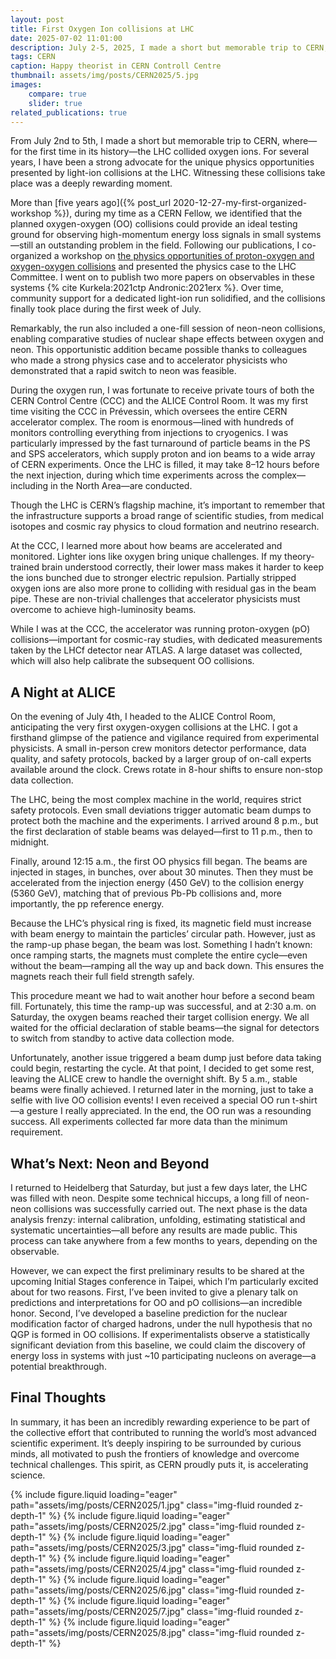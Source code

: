 ```yaml
---
layout: post
title: First Oxygen Ion collisions at LHC
date: 2025-07-02 11:01:00
description: July 2-5, 2025, I made a short but memorable trip to CERN, where—for the first time in its history—the LHC collided oxygen ions.
tags: CERN
caption: Happy theorist in CERN Controll Centre
thumbnail: assets/img/posts/CERN2025/5.jpg
images:
    compare: true
    slider: true
related_publications: true
---
```



From July 2nd to 5th, I made a short but memorable trip to CERN, where—for the first time in its history—the LHC collided oxygen ions. For several years, I have been a strong advocate for the unique physics opportunities presented by light-ion collisions at the LHC. Witnessing these collisions take place was a deeply rewarding moment.

More than [five years ago]({% post_url 2020-12-27-my-first-organized-workshop %}), during my time as a CERN Fellow, we identified that the planned oxygen-oxygen (OO) collisions could provide an ideal testing ground for observing high-momentum energy loss signals in small systems—still an outstanding problem in the field. Following our publications, I co-organized a workshop on [the physics opportunities of proton-oxygen and oxygen-oxygen collisions](http://cern.ch/OppOatLHC) and presented the physics case to the LHC Committee. I went on to publish two more papers on observables in these systems {% cite  Kurkela:2021ctp Andronic:2021erx %}. Over time, community support for a dedicated light-ion run solidified, and the collisions finally took place during the first week of July.

Remarkably, the run also included a one-fill session of neon-neon collisions, enabling comparative studies of nuclear shape effects between oxygen and neon. This opportunistic addition became possible thanks to colleagues who made a strong physics case and to accelerator physicists who demonstrated that a rapid switch to neon was feasible.

During the oxygen run, I was fortunate to receive private tours of both the CERN Control Centre (CCC) and the ALICE Control Room. It was my first time visiting the CCC in Prévessin, which oversees the entire CERN accelerator complex. The room is enormous—lined with hundreds of monitors controlling everything from injections to cryogenics. I was particularly impressed by the fast turnaround of particle beams in the PS and SPS accelerators, which supply proton and ion beams to a wide array of CERN experiments. Once the LHC is filled, it may take 8–12 hours before the next injection, during which time experiments across the complex—including in the North Area—are conducted.


Though the LHC is CERN’s flagship machine, it’s important to remember that the infrastructure supports a broad range of scientific studies, from medical isotopes and cosmic ray physics to cloud formation and neutrino research.

At the CCC, I learned more about how beams are accelerated and monitored. Lighter ions like oxygen bring unique challenges. If my theory-trained brain understood correctly, their lower mass makes it harder to keep the ions bunched due to stronger electric repulsion. Partially stripped oxygen ions are also more prone to colliding with residual gas in the beam pipe. These are non-trivial challenges that accelerator physicists must overcome to achieve high-luminosity beams.

While I was at the CCC, the accelerator was running proton-oxygen (pO) collisions—important for cosmic-ray studies, with dedicated measurements taken by the LHCf detector near ATLAS. A large dataset was collected, which will also help calibrate the subsequent OO collisions.

## A Night at ALICE

On the evening of July 4th, I headed to the ALICE Control Room, anticipating the very first oxygen-oxygen collisions at the LHC. I got a firsthand glimpse of the patience and vigilance required from experimental physicists. A small in-person crew monitors detector performance, data quality, and safety protocols, backed by a larger group of on-call experts available around the clock. Crews rotate in 8-hour shifts to ensure non-stop data collection.

The LHC, being the most complex machine in the world, requires strict safety protocols. Even small deviations trigger automatic beam dumps to protect both the machine and the experiments. I arrived around 8 p.m., but the first declaration of stable beams was delayed—first to 11 p.m., then to midnight.

Finally, around 12:15 a.m., the first OO physics fill began. The beams are injected in stages, in bunches, over about 30 minutes. Then they must be accelerated from the injection energy (450 GeV) to the collision energy (5360 GeV), matching that of previous Pb-Pb collisions and, more importantly, the pp reference energy.

Because the LHC’s physical ring is fixed, its magnetic field must increase with beam energy to maintain the particles’ circular path. However, just as the ramp-up phase began, the beam was lost. Something I hadn’t known: once ramping starts, the magnets must complete the entire cycle—even without the beam—ramping all the way up and back down. This ensures the magnets reach their full field strength safely.

This procedure meant we had to wait another hour before a second beam fill. Fortunately, this time the ramp-up was successful, and at 2:30 a.m. on Saturday, the oxygen beams reached their target collision energy. We all waited for the official declaration of stable beams—the signal for detectors to switch from standby to active data collection mode.

Unfortunately, another issue triggered a beam dump just before data taking could begin, restarting the cycle. At that point, I decided to get some rest, leaving the ALICE crew to handle the overnight shift. By 5 a.m., stable beams were finally achieved. I returned later in the morning, just to take a selfie with live OO collision events! I even received a special OO run t-shirt—a gesture I really appreciated. In the end, the OO run was a resounding success. All experiments collected far more data than the minimum requirement.

## What’s Next: Neon and Beyond

I returned to Heidelberg that Saturday, but just a few days later, the LHC was filled with neon. Despite some technical hiccups, a long fill of neon-neon collisions was successfully carried out. The next phase is the data analysis frenzy: internal calibration, unfolding, estimating statistical and systematic uncertainties—all before any results are made public. This process can take anywhere from a few months to years, depending on the observable.

However, we can expect the first preliminary results to be shared at the upcoming Initial Stages conference in Taipei, which I’m particularly excited about for two reasons. First, I’ve been invited to give a plenary talk on predictions and interpretations for OO and pO collisions—an incredible honor. Second, I’ve developed a baseline prediction for the nuclear modification factor of charged hadrons, under the null hypothesis that no QGP is formed in OO collisions. If experimentalists observe a statistically significant deviation from this baseline, we could claim the discovery of energy loss in systems with just ~10 participating nucleons on average—a potential breakthrough.

## Final Thoughts

In summary, it has been an incredibly rewarding experience to be part of the collective effort that contributed to running the world’s most advanced scientific experiment. It’s deeply inspiring to be surrounded by curious minds, all motivated to push the frontiers of knowledge and overcome technical challenges. This spirit, as CERN proudly puts it, is accelerating science.


<swiper-container keyboard="true" navigation="true" pagination="true" pagination-clickable="true" pagination-dynamic-bullets="true" rewind="true">
  <swiper-slide>{% include figure.liquid loading="eager" path="assets/img/posts/CERN2025/1.jpg" class="img-fluid rounded z-depth-1" %}</swiper-slide>
  <swiper-slide>{% include figure.liquid loading="eager" path="assets/img/posts/CERN2025/2.jpg" class="img-fluid rounded z-depth-1" %}</swiper-slide>
  <swiper-slide>{% include figure.liquid loading="eager" path="assets/img/posts/CERN2025/3.jpg" class="img-fluid rounded z-depth-1" %}</swiper-slide>
  <swiper-slide>{% include figure.liquid loading="eager" path="assets/img/posts/CERN2025/4.jpg" class="img-fluid rounded z-depth-1" %}</swiper-slide>
  <swiper-slide>{% include figure.liquid loading="eager" path="assets/img/posts/CERN2025/6.jpg" class="img-fluid rounded z-depth-1" %}</swiper-slide>
  <swiper-slide>{% include figure.liquid loading="eager" path="assets/img/posts/CERN2025/7.jpg" class="img-fluid rounded z-depth-1" %}</swiper-slide>
  <swiper-slide>{% include figure.liquid loading="eager" path="assets/img/posts/CERN2025/8.jpg" class="img-fluid rounded z-depth-1" %}</swiper-slide>
</swiper-container>









